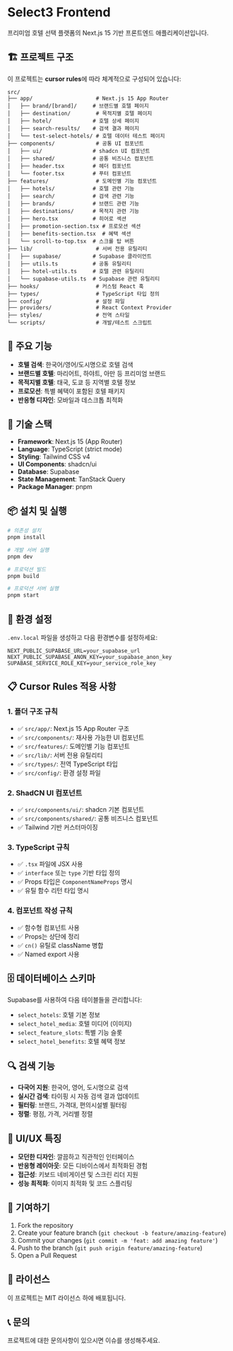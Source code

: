 # Select3 Frontend

프리미엄 호텔 선택 플랫폼의 Next.js 15 기반 프론트엔드 애플리케이션입니다.

## 🏗️ 프로젝트 구조

이 프로젝트는 **cursor rules**에 따라 체계적으로 구성되어 있습니다:

```
src/
├── app/                    # Next.js 15 App Router
│   ├── brand/[brand]/     # 브랜드별 호텔 페이지
│   ├── destination/        # 목적지별 호텔 페이지
│   ├── hotel/             # 호텔 상세 페이지
│   ├── search-results/    # 검색 결과 페이지
│   └── test-select-hotels/ # 호텔 데이터 테스트 페이지
├── components/             # 공통 UI 컴포넌트
│   ├── ui/                # shadcn UI 컴포넌트
│   ├── shared/            # 공통 비즈니스 컴포넌트
│   ├── header.tsx         # 헤더 컴포넌트
│   └── footer.tsx         # 푸터 컴포넌트
├── features/               # 도메인별 기능 컴포넌트
│   ├── hotels/            # 호텔 관련 기능
│   ├── search/            # 검색 관련 기능
│   ├── brands/            # 브랜드 관련 기능
│   ├── destinations/      # 목적지 관련 기능
│   ├── hero.tsx           # 히어로 섹션
│   ├── promotion-section.tsx # 프로모션 섹션
│   ├── benefits-section.tsx  # 혜택 섹션
│   └── scroll-to-top.tsx  # 스크롤 탑 버튼
├── lib/                    # 서버 전용 유틸리티
│   ├── supabase/          # Supabase 클라이언트
│   ├── utils.ts           # 공통 유틸리티
│   ├── hotel-utils.ts     # 호텔 관련 유틸리티
│   └── supabase-utils.ts  # Supabase 관련 유틸리티
├── hooks/                  # 커스텀 React 훅
├── types/                  # TypeScript 타입 정의
├── config/                 # 설정 파일
├── providers/              # React Context Provider
├── styles/                 # 전역 스타일
└── scripts/                # 개발/테스트 스크립트
```

## 🎯 주요 기능

- **호텔 검색**: 한국어/영어/도시명으로 호텔 검색
- **브랜드별 호텔**: 마리어트, 하야트, 아만 등 프리미엄 브랜드
- **목적지별 호텔**: 태국, 도쿄 등 지역별 호텔 정보
- **프로모션**: 특별 혜택이 포함된 호텔 패키지
- **반응형 디자인**: 모바일과 데스크톱 최적화

## 🚀 기술 스택

- **Framework**: Next.js 15 (App Router)
- **Language**: TypeScript (strict mode)
- **Styling**: Tailwind CSS v4
- **UI Components**: shadcn/ui
- **Database**: Supabase
- **State Management**: TanStack Query
- **Package Manager**: pnpm

## 📦 설치 및 실행

```bash
# 의존성 설치
pnpm install

# 개발 서버 실행
pnpm dev

# 프로덕션 빌드
pnpm build

# 프로덕션 서버 실행
pnpm start
```

## 🔧 환경 설정

`.env.local` 파일을 생성하고 다음 환경변수를 설정하세요:

```env
NEXT_PUBLIC_SUPABASE_URL=your_supabase_url
NEXT_PUBLIC_SUPABASE_ANON_KEY=your_supabase_anon_key
SUPABASE_SERVICE_ROLE_KEY=your_service_role_key
```

## 📋 Cursor Rules 적용 사항

### 1. 폴더 구조 규칙
- ✅ `src/app/`: Next.js 15 App Router 구조
- ✅ `src/components/`: 재사용 가능한 UI 컴포넌트
- ✅ `src/features/`: 도메인별 기능 컴포넌트
- ✅ `src/lib/`: 서버 전용 유틸리티
- ✅ `src/types/`: 전역 TypeScript 타입
- ✅ `src/config/`: 환경 설정 파일

### 2. ShadCN UI 컴포넌트
- ✅ `src/components/ui/`: shadcn 기본 컴포넌트
- ✅ `src/components/shared/`: 공통 비즈니스 컴포넌트
- ✅ Tailwind 기반 커스터마이징

### 3. TypeScript 규칙
- ✅ `.tsx` 파일에 JSX 사용
- ✅ `interface` 또는 `type` 기반 타입 정의
- ✅ Props 타입은 `ComponentNameProps` 명시
- ✅ 유틸 함수 리턴 타입 명시

### 4. 컴포넌트 작성 규칙
- ✅ 함수형 컴포넌트 사용
- ✅ Props는 상단에 정리
- ✅ `cn()` 유틸로 className 병합
- ✅ Named export 사용

## 🗄️ 데이터베이스 스키마

Supabase를 사용하여 다음 테이블들을 관리합니다:

- `select_hotels`: 호텔 기본 정보
- `select_hotel_media`: 호텔 미디어 (이미지)
- `select_feature_slots`: 특별 기능 슬롯
- `select_hotel_benefits`: 호텔 혜택 정보

## 🔍 검색 기능

- **다국어 지원**: 한국어, 영어, 도시명으로 검색
- **실시간 검색**: 타이핑 시 자동 검색 결과 업데이트
- **필터링**: 브랜드, 가격대, 편의시설별 필터링
- **정렬**: 평점, 가격, 거리별 정렬

## 🎨 UI/UX 특징

- **모던한 디자인**: 깔끔하고 직관적인 인터페이스
- **반응형 레이아웃**: 모든 디바이스에서 최적화된 경험
- **접근성**: 키보드 네비게이션 및 스크린 리더 지원
- **성능 최적화**: 이미지 최적화 및 코드 스플리팅

## 🤝 기여하기

1. Fork the repository
2. Create your feature branch (`git checkout -b feature/amazing-feature`)
3. Commit your changes (`git commit -m 'feat: add amazing feature'`)
4. Push to the branch (`git push origin feature/amazing-feature`)
5. Open a Pull Request

## 📄 라이선스

이 프로젝트는 MIT 라이선스 하에 배포됩니다.

## 📞 문의

프로젝트에 대한 문의사항이 있으시면 이슈를 생성해주세요.